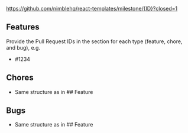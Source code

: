 https://github.com/nimblehq/react-templates/milestone/{ID}?closed=1

## Features

Provide the Pull Request IDs in the section for each type (feature, chore, and bug), e.g.

- #1234

## Chores
- Same structure as in ## Feature

## Bugs
- Same structure as in ## Feature
